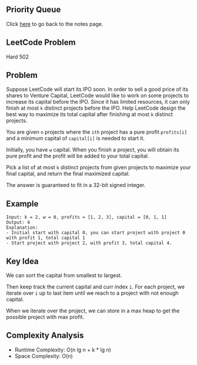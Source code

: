 ## Priority Queue
Click [here](../notes.md) to go back to the notes page.

## LeetCode Problem
Hard 502

## Problem
Suppose LeetCode will start its IPO soon. In order to sell a good price of its shares to Venture Capital, LeetCode would like to work on some projects to increase its capital before the IPO. Since it has limited resources, it can only finish at most `k` distinct projects before the IPO. Help LeetCode design the best way to maximize its total capital after finishing at most `k` distinct projects.

You are given `n` projects where the `ith` project has a pure profit `profits[i]` and a minimum capital of `capital[i]` is needed to start it.

Initially, you have `w` capital. When you finish a project, you will obtain its pure profit and the profit will be added to your total capital.

Pick a list of at most `k` distinct projects from given projects to maximize your final capital, and return the final maximized capital.

The answer is guaranteed to fit in a 32-bit signed integer.

## Example
```
Input: k = 2, w = 0, profits = [1, 2, 3], capital = [0, 1, 1]
Output: 4
Explanation:
- Initial start with capital 0, you can start project with project 0 with profit 1, total capital 1
- Start project with project 2, with profit 3, total capital 4.
```

## Key Idea
We can sort the capital from smallest to largest.

Then keep track the current capital and curr index `i`. For each project, we iterate over `i` up to last item until we reach to a project with not enough capital.

When we iterate over the project, we can store in a max heap to get the possible project with max profit.

## Complexity Analysis
- Runtime Complexity: O(n lg n + k * lg n)
- Space Complexity: O(n)
